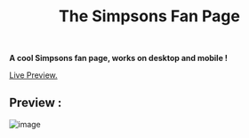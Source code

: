 <div align='center'><h1>The Simpsons Fan Page</h1>
</div>
<br>

**A cool Simpsons fan page, works on desktop and mobile !**


<div align='left'><a href="https://chernyyworks.github.io/Simpsons-Fan-Page/">Live Preview.</a>
</div>

## Preview :

![image](https://user-images.githubusercontent.com/92865037/226208558-69507235-3c22-4ccd-9fc3-b15eb10f4940.png)
